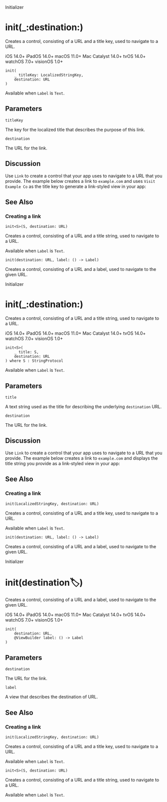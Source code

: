 Initializer

# init(_:destination:)

Creates a control, consisting of a URL and a title key, used to navigate to a
URL.

iOS 14.0+  iPadOS 14.0+  macOS 11.0+  Mac Catalyst 14.0+  tvOS 14.0+  watchOS
7.0+  visionOS 1.0+

    
    
    init(
        _ titleKey: LocalizedStringKey,
        destination: URL
    )

Available when `Label` is `Text`.

##  Parameters

`titleKey`

    

The key for the localized title that describes the purpose of this link.

`destination`

    

The URL for the link.

## Discussion

Use `Link` to create a control that your app uses to navigate to a URL that
you provide. The example below creates a link to `example.com` and uses `Visit
Example Co` as the title key to generate a link-styled view in your app:

## See Also

### Creating a link

`init<S>(S, destination: URL)`

Creates a control, consisting of a URL and a title string, used to navigate to
a URL.

Available when `Label` is `Text`.

`init(destination: URL, label: () -> Label)`

Creates a control, consisting of a URL and a label, used to navigate to the
given URL.

Initializer

# init(_:destination:)

Creates a control, consisting of a URL and a title string, used to navigate to
a URL.

iOS 14.0+  iPadOS 14.0+  macOS 11.0+  Mac Catalyst 14.0+  tvOS 14.0+  watchOS
7.0+  visionOS 1.0+

    
    
    init<S>(
        _ title: S,
        destination: URL
    ) where S : StringProtocol

Available when `Label` is `Text`.

##  Parameters

`title`

    

A text string used as the title for describing the underlying `destination`
URL.

`destination`

    

The URL for the link.

## Discussion

Use `Link` to create a control that your app uses to navigate to a URL that
you provide. The example below creates a link to `example.com` and displays
the title string you provide as a link-styled view in your app:

## See Also

### Creating a link

`init(LocalizedStringKey, destination: URL)`

Creates a control, consisting of a URL and a title key, used to navigate to a
URL.

Available when `Label` is `Text`.

`init(destination: URL, label: () -> Label)`

Creates a control, consisting of a URL and a label, used to navigate to the
given URL.

Initializer

# init(destination:label:)

Creates a control, consisting of a URL and a label, used to navigate to the
given URL.

iOS 14.0+  iPadOS 14.0+  macOS 11.0+  Mac Catalyst 14.0+  tvOS 14.0+  watchOS
7.0+  visionOS 1.0+

    
    
    init(
        destination: URL,
        @ViewBuilder label: () -> Label
    )

##  Parameters

`destination`

    

The URL for the link.

`label`

    

A view that describes the destination of URL.

## See Also

### Creating a link

`init(LocalizedStringKey, destination: URL)`

Creates a control, consisting of a URL and a title key, used to navigate to a
URL.

Available when `Label` is `Text`.

`init<S>(S, destination: URL)`

Creates a control, consisting of a URL and a title string, used to navigate to
a URL.

Available when `Label` is `Text`.

